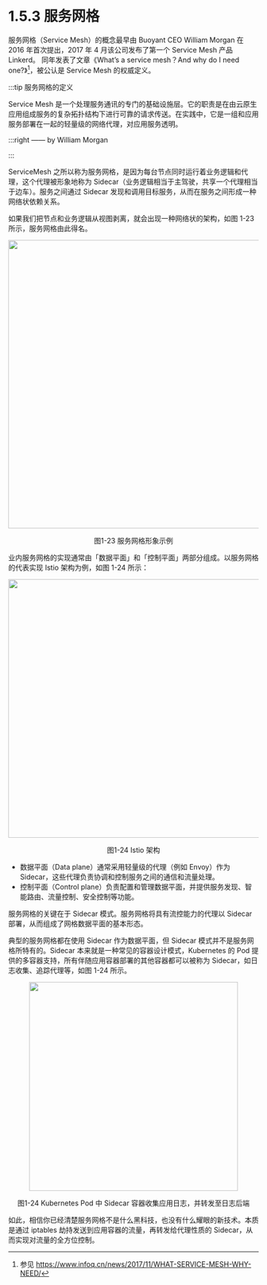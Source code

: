 # 1.5.3 服务网格

服务网格（Service Mesh）的概念最早由 Buoyant CEO William Morgan 在 2016 年首次提出，2017 年 4 月该公司发布了第一个 Service Mesh 产品 Linkerd。 同年发表了文章《What’s a service mesh？And why do I need one?》[^1]，被公认是 Service Mesh 的权威定义。

:::tip 服务网格的定义

Service Mesh 是一个处理服务通讯的专门的基础设施层。它的职责是在由云原生应用组成服务的复杂拓扑结构下进行可靠的请求传送。在实践中，它是一组和应用服务部署在一起的轻量级的网络代理，对应用服务透明。

:::right
—— by William Morgan

:::

ServiceMesh 之所以称为服务网格，是因为每台节点同时运行着业务逻辑和代理，这个代理被形象地称为 Sidecar（业务逻辑相当于主驾驶，共享一个代理相当于边车）。服务之间通过 Sidecar 发现和调用目标服务，从而在服务之间形成一种网络状依赖关系。

如果我们把节点和业务逻辑从视图剥离，就会出现一种网络状的架构，如图 1-23 所示，服务网格由此得名。

<div  align="center">
	<img src="../assets/service-mesh.png" width = "580"  align=center />
	<p>图1-23 服务网格形象示例</p>
</div>

业内服务网格的实现通常由「数据平面」和「控制平面」两部分组成。以服务网格的代表实现 Istio 架构为例，如图 1-24 所示：

<div  align="center">
	<img src="../assets/service-mesh-arc.svg" width = "520"  align=center />
	<p>图1-24 Istio 架构</p>
</div>

- 数据平面（Data plane）通常采用轻量级的代理（例如 Envoy）作为 Sidecar，这些代理负责协调和控制服务之间的通信和流量处理。
- 控制平面（Control plane）负责配置和管理数据平面，并提供服务发现、智能路由、流量控制、安全控制等功能。


服务网格的关键在于 Sidecar 模式。服务网格将具有流控能力的代理以 Sidecar 部署，从而组成了网格数据平面的基本形态。

典型的服务网格都在使用 Sidecar 作为数据平面，但 Sidecar 模式并不是服务网格所特有的。Sidecar 本来就是一种常见的容器设计模式，Kubernetes 的 Pod 提供的多容器支持，所有伴随应用容器部署的其他容器都可以被称为 Sidecar，如日志收集、追踪代理等，如图 1-24 所示。

<div  align="center">
	<img src="../assets/k8s-sidecar.png" width = "420"  align=center />
	<p>图1-24 Kubernetes Pod 中 Sidecar 容器收集应用日志，并转发至日志后端</p>
</div>

如此，相信你已经清楚服务网格不是什么黑科技，也没有什么耀眼的新技术。本质是通过 iptables 劫持发送到应用容器的流量，再转发给代理性质的 Sidecar，从而实现对流量的全方位控制。


[^1]: 参见 https://www.infoq.cn/news/2017/11/WHAT-SERVICE-MESH-WHY-NEED/
[^2]: 参见 https://istio.io/v1.15/blog/2021/proxyless-grpc/
[^3]: 参见 https://istio.io/latest/zh/blog/2023/ambient-merged-istio-main/
 
